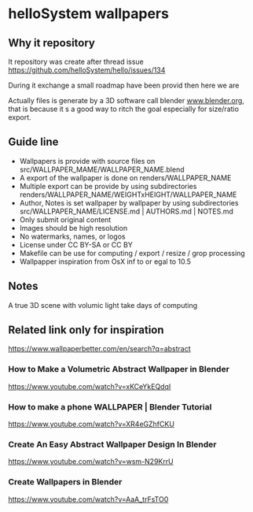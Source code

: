 # helloSystem wallpapers

## Why it repository
It repository was create after thread issue  https://github.com/helloSystem/hello/issues/134

During it exchange a small roadmap have been provid then here we are

Actually files is generate by a 3D software call blender www.blender.org, that is because it s a good way to ritch the goal especially for size/ratio export.

## Guide line
- Wallpapers is provide with source files on src/WALLPAPER_MAME/WALLPAPER_NAME.blend
- A export of the wallpaper is done on renders/WALLPAPER_NAME
- Multiple export can be provide by using subdirectories renders/WALLPAPER_NAME/WEIGHTxHEIGHT/WALLPAPER_NAME
- Author, Notes is set wallpaper by wallpaper by using subdirectories src/WALLPAPER_NAME/LICENSE.md | AUTHORS.md | NOTES.md 
- Only submit original content
- Images should be high resolution
- No watermarks, names, or logos
- License under CC BY-SA or CC BY
- Makefile can be use for computing / export / resize / grop processing
- Wallpapper inspiration from OsX inf to or egal to 10.5

## Notes
A true 3D scene with volumic light take days of computing


## Related link only for inspiration

https://www.wallpaperbetter.com/en/search?q=abstract
### How to Make a Volumetric Abstract Wallpaper in Blender
https://www.youtube.com/watch?v=xKCeYkEQdqI
### How to make a phone WALLPAPER | Blender Tutorial
https://www.youtube.com/watch?v=XR4eGZhfCKU
### Create An Easy Abstract Wallpaper Design In Blender
https://www.youtube.com/watch?v=wsm-N29KrrU
### Create Wallpapers in Blender
https://www.youtube.com/watch?v=AaA_trFsTO0
